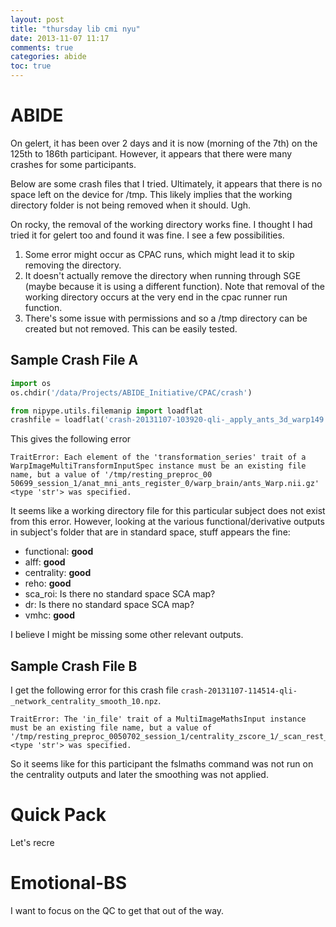 ```yaml
---
layout: post
title: "thursday lib cmi nyu"
date: 2013-11-07 11:17
comments: true
categories: abide
toc: true
---
```


# ABIDE

On gelert, it has been over 2 days and it is now (morning of the 7th) on the 125th to 186th participant. However, it appears that there were many crashes for some participants.

Below are some crash files that I tried. Ultimately, it appears that there is no space left on the device for /tmp. This likely implies that the working directory folder is not being removed when it should. Ugh.

On rocky, the removal of the working directory works fine. I thought I had tried it for gelert too and found it was fine. I see a few possibilities.

1. Some error might occur as CPAC runs, which might lead it to skip removing the directory.
2. It doesn't actually remove the directory when running through SGE (maybe because it is using a different function). Note that removal of the working directory occurs at the very end in the cpac runner run function.
3. There's some issue with permissions and so a /tmp directory can be created but not removed. This can be easily tested.

## Sample Crash File A

``` python
import os
os.chdir('/data/Projects/ABIDE_Initiative/CPAC/crash')

from nipype.utils.filemanip import loadflat
crashfile = loadflat('crash-20131107-103920-qli-_apply_ants_3d_warp149.npz')
```

This gives the following error

```
TraitError: Each element of the 'transformation_series' trait of a WarpImageMultiTransformInputSpec instance must be an existing file name, but a value of '/tmp/resting_preproc_00
50699_session_1/anat_mni_ants_register_0/warp_brain/ants_Warp.nii.gz' <type 'str'> was specified.
```

It seems like a working directory file for this particular subject does not exist from this error. However, looking at the various functional/derivative outputs in subject's folder that are in standard space, stuff appears the fine:

* functional: **good**
* alff: **good**
* centrality: **good**
* reho: **good**
* sca_roi: Is there no standard space SCA map?
* dr: Is there no standard space SCA map?
* vmhc: **good**

I believe I might be missing some other relevant outputs.

## Sample Crash File B

I get the following error for this crash file `crash-20131107-114514-qli-_network_centrality_smooth_10.npz`.

```
TraitError: The 'in_file' trait of a MultiImageMathsInput instance must be an existing file name, but a value of '/tmp/resting_preproc_0050702_session_1/centrality_zscore_1/_scan_rest_1_rest/_csf_threshold_0.96/_gm_threshold_0.7/_wm_threshold_0.96/_compcor_ncomponents_5_selector_pc10.linear1.wm0.global0.motion1.quadratic1.gm0.compcor1.csf0/_bandpass_freqs_0.01.0.1/_mask_mask_abide_90percent_gm/z_score/mapflow/_z_score0/degree_centrality_binarize_maths.nii.gz' <type 'str'> was specified.
```

So it seems like for this participant the fslmaths command was not run on the centrality outputs and later the smoothing was not applied. 

# Quick Pack

Let's recre


# Emotional-BS

I want to focus on the QC to get that out of the way.